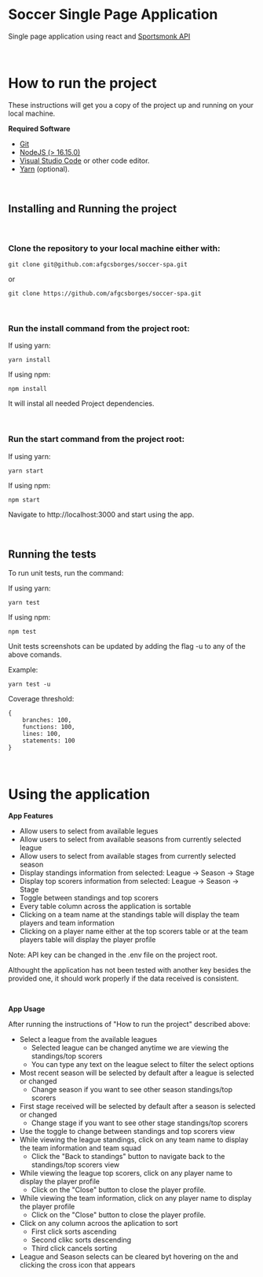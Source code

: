 # Soccer Single Page Application

Single page application using react and [Sportsmonk API](https://www.sportmonks.com//)

<br/>

# How to run the project

These instructions will get you a copy of the project up and running on your local machine.

**Required Software**

-   [Git](https://git-scm.com/)
-   [NodeJS (> 16.15.0)](https://nodejs.org/en/download/current/)
-   [Visual Studio Code](https://code.visualstudio.com/) or other code editor.
-   [Yarn](https://https://yarnpkg.com//) (optional).

<br/>

## Installing and Running the project

<br/>

### Clone the repository to your local machine either with:

```
git clone git@github.com:afgcsborges/soccer-spa.git
```

or

```
git clone https://github.com/afgcsborges/soccer-spa.git
```

<br/>

### Run the install command from the project root:

If using yarn:

```
yarn install
```
If using npm:

```
npm install
```

It will instal all needed Project dependencies.

<br/>

### Run the start command from the project root:

If using yarn:

```
yarn start
```
If using npm:

```
npm start
```

Navigate to http://localhost:3000 and start using the app.

<br/>

## Running the tests

To run unit tests, run the command:

If using yarn:

```
yarn test
```
If using npm:

```
npm test
```

Unit tests screenshots can be updated by adding the flag -u to any of the above comands.

Example:
```
yarn test -u
```

Coverage threshold:
```
{
    branches: 100,
    functions: 100,
    lines: 100,
    statements: 100
}
```


<br>

# Using the application

**App Features**

-   Allow users to select from available legues
-   Allow users to select from available seasons from currently selected league
-   Allow users to select from available stages from currently selected season
-   Display standings information from selected: League -> Season -> Stage
-   Display top scorers information from selected: League -> Season -> Stage
-   Toggle between standings and top scorers
-   Every table column across the application is sortable
-   Clicking on a team name at the standings table will display the team players and team information
-   Clicking on a player name either at the top scorers table or at the team players table will display the player profile

Note: API key can be changed in the .env file on the project root.

Althought the application has not been tested with another key besides the provided one, it should work properly if the data received is consistent.

<br>

**App Usage**

After running the instructions of "How to run the project" described above:
-   Select a league from the available leagues
    - Selected league can be changed anytime we are viewing the standings/top scorers
    - You can type any text on the league select to filter the select options
-   Most recent season will be selected by default after a league is selected or changed
    - Change season if you want to see other season standings/top scorers 
-   First stage received will be selected by default after a season is selected or changed
    - Change stage if you want to see other stage standings/top scorers
-   Use the toggle to change between standings and top scorers view
-   While viewing the league standings, click on any team name to display the team information and team squad
    - Click the "Back to standings" button to navigate back to the standings/top scorers view
-   While viewing the league top scorers, click on any player name to display the player profile
    - Click on the "Close" button to close the player profile.
-   While viewing the team information, click on any player name to display the player profile
    - Click on the "Close" button to close the player profile.
-   Click on any column acroos the aplication to sort
    - First click sorts ascending
    - Second clikc sorts descending
    - Third click cancels sorting
-   League and Season selects can be cleared byt hovering on the and clicking the cross icon that appears
